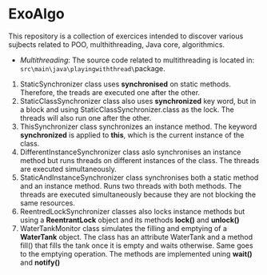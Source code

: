 # ExoAlgo
This repository is a collection of exercices intended to discover various sujbects related to POO, multhithreading, Java core, algorithmics.

*  *Multithreading*:
The source code related to multithreading is located in: `src\main\java\playingwiththread\`package.
  1. StaticSynchronizer class uses **synchronised** on static methods. Therefore, the treads are executed one after the other.
  2. StaticClassSynchronizer class also uses **synchronized** key word, but in a block and using StaticClassSynchronizer.class as the lock. The threads will also run one after the other.
  3. ThisSynchronizer class synchronizes an instance method. The keyword **synchronized** is applied to **this**, which is the current instance of the class.
  4. DifferentInstanceSynchronizer class aslo synchronises an instance method but runs threads on different instances of the class. The threads are executed simultaneously.
  5. StaticAndInstanceSynchronizer class synchronises both a static method and an instance method. Runs two threads with both methods. The threads are executed simultaneously because they are not blocking the same resources.
  6. ReentredLockSynchronizer classes also locks instance methods but using a **ReentrantLock** object and its methods **lock()** and **unlock()**
  7. WaterTankMonitor class simulates the filling and emptying of a **WaterTank** object. The class has an attribute WaterTank and a method fill() that fills the tank once it is empty and waits otherwise. Same goes to the emptying operation. The methods are implemented uning **wait()** and **notify()** 
